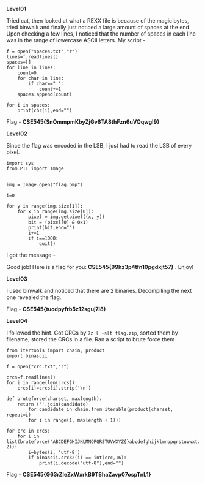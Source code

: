 **Level01**

Tried cat, then looked at what a REXX file is because of the magic bytes, tried binwalk and finally just noticed a large amount of spaces at the end. Upon checking a few lines, I noticed that the number of spaces in each line was in the range of lowercase ASCII letters. My script - 

```
f = open("spaces.txt","r")
lines=f.readlines()
spaces=[]
for line in lines:
	count=0
	for char in line:
		if char==" ":
			count+=1
	spaces.append(count)

for i in spaces:
	print(chr(i),end="")
```

Flag - **CSE545{SnOmmpmKbyZjGv6TA8thFzn6uVQqwgl9}**

**Level02**

Since the flag was encoded in the LSB, I just had to read the LSB of every pixel. 

```
import sys
from PIL import Image


img = Image.open("flag.bmp")

i=0

for y in range(img.size[1]):
    for x in range(img.size[0]):
        pixel = img.getpixel((x, y))
        bit = (pixel[0] & 0x1)
        print(bit,end="")
        i+=1
        if i==1000:
            quit()
```

I got the message -

Good job! Here is a flag for you: **CSE545{99hz3p4tfn10pgdxjt57}** . Enjoy!

**Level03**

I used binwalk and noticed that there are 2 binaries. Decompiling the next one revealed the flag.

Flag - **CSE545{tuodpyfrb5z12sguj7l8}**

**Level04**

I followed the hint. Got CRCs by `7z l -slt flag.zip`, sorted them by filename, stored the CRCs in a file. Ran a script to brute force them

```
from itertools import chain, product
import binascii

f = open("crc.txt","r")

crcs=f.readlines()
for i in range(len(crcs)):
	crcs[i]=crcs[i].strip('\n')

def bruteforce(charset, maxlength):
    return (''.join(candidate)
        for candidate in chain.from_iterable(product(charset, repeat=i)
        for i in range(1, maxlength + 1)))

for crc in crcs:
	for i in list(bruteforce('ABCDEFGHIJKLMNOPQRSTUVWXYZ{}abcdefghijklmnopqrstuvwxtz1234567890', 2)):
		i=bytes(i, 'utf-8')
		if binascii.crc32(i) == int(crc,16):
			print(i.decode("utf-8"),end="")
```

Flag - **CSE545{G63rZIeZxWxrkB9T8haZavp07ospTnL1}**
